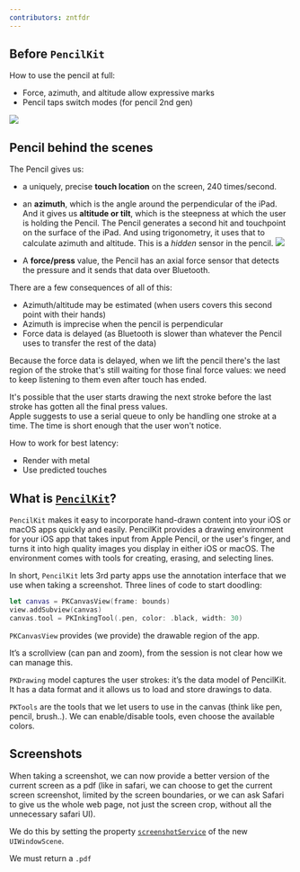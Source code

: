 ```yaml
---
contributors: zntfdr
---
```


## Before `PencilKit`

How to use the pencil at full:

- Force, azimuth, and altitude allow expressive marks 
- Pencil taps switch modes (for pencil 2nd gen)

![][pencilChartImage]

## Pencil behind the scenes

The Pencil gives us:

- a uniquely, precise **touch location** on the screen, 240 times/second.
- an **azimuth**, which is the angle around the perpendicular of the iPad. And it gives us **altitude or tilt**, which is the steepness at which the user is holding the Pencil. The Pencil generates a second hit and touchpoint on the surface of the iPad. And using trigonometry, it uses that to calculate azimuth and altitude. This is a _hidden_ sensor in the pencil.
![][azImage]

- A **force/press** value, the Pencil has an axial force sensor that detects the pressure and it sends that data over Bluetooth. 

There are a few consequences of all of this:

- Azimuth/altitude may be estimated (when users covers this second point with their hands)
- Azimuth is imprecise when the pencil is perpendicular
- Force data is delayed (as Bluetooth is slower than whatever the Pencil uses to transfer the rest of the data)

Because the force data is delayed, when we lift the pencil there's the last region of the stroke that's still waiting for those final force values:
we need to keep listening to them even after touch has ended. 

It's possible that the user starts drawing the next stroke before the last stroke has gotten all the final press values.  
Apple suggests to use a serial queue to only be handling one stroke at a time. The time is short enough that the user won't notice.

How to work for best latency:
- Render with metal
- Use predicted touches

## What is [`PencilKit`][pkDoc]?

`PencilKit` makes it easy to incorporate hand-drawn content into your iOS or macOS apps quickly and easily. PencilKit provides a drawing environment for your iOS app that takes input from Apple Pencil, or the user's finger, and turns it into high quality images you display in either iOS or macOS. The environment comes with tools for creating, erasing, and selecting lines.

In short, `PencilKit` lets 3rd party apps use the annotation interface that we use when taking a screenshot.
Three lines of code to start doodling:

```swift
let canvas = PKCanvasView(frame: bounds)
view.addSubview(canvas) 
canvas.tool = PKInkingTool(.pen, color: .black, width: 30) 
```

`PKCanvasView` provides (we provide) the drawable region of the app.

It’s a scrollview (can pan and zoom), from the session is not clear how we can manage this.

`PKDrawing` model captures the user strokes: it’s the data model of PencilKit. 
It has a data format and it allows us to load and store drawings to data.

`PKTools` are the tools that we let users to use in the canvas (think like pen, pencil, brush..). We can enable/disable tools, even choose the available colors.

## Screenshots

When taking a screenshot, we can now provide a better version of the current screen as a pdf (like in safari, we can choose to get the current screen screenshot, limited by the screen boundaries, or we can ask Safari to give us the whole web page, not just the screen crop, without all the unnecessary safari UI).

We do this by setting the property [`screenshotService`][ssDoc] of the new `UIWindowScene`.

We must return a `.pdf`

[pkDoc]: https://developer.apple.com/documentation/pencilkit
[ssDoc]: https://developer.apple.com/documentation/uikit/uiwindowscene/3213938-screenshotservice

[pencilChartImage]: ../../../images/notes/wwdc19/221/pencilChart.png
[azImage]: ../../../images/notes/wwdc19/221/az.png